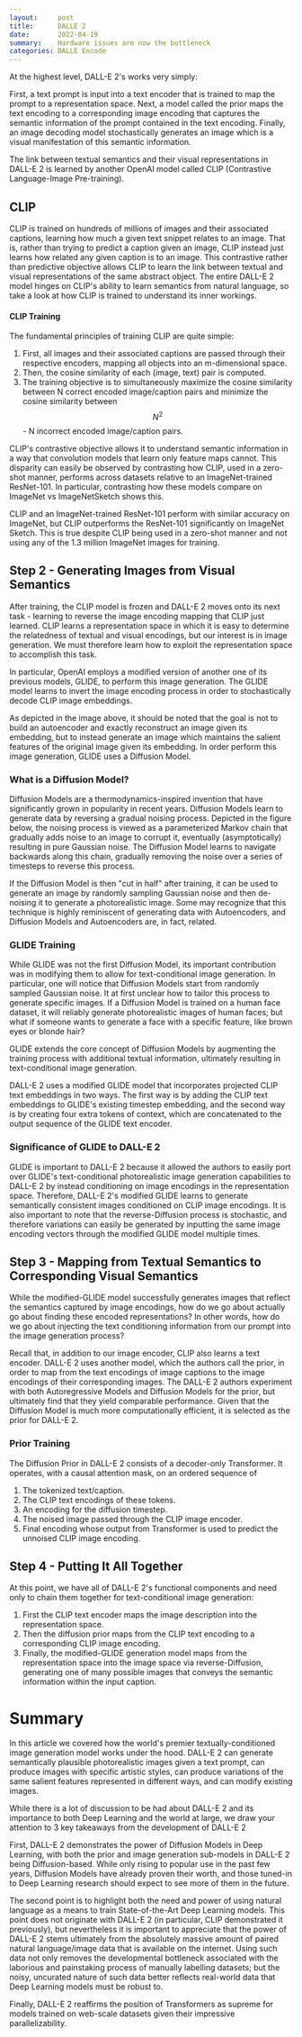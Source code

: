 ```yaml
---
layout:     post
title:      DALLE 2
date:       2022-04-19
summary:    Hardware issues are now the bottleneck
categories: DALLE Encode
---
```


At the highest level, DALL-E 2's works very simply:

First, a text prompt is input into a text encoder that is trained to map the prompt to a representation space.
Next, a model called the prior maps the text encoding to a corresponding image encoding that captures the semantic information of the prompt contained in the text encoding.
Finally, an image decoding model stochastically generates an image which is a visual manifestation of this semantic information.

 The link between textual semantics and their visual representations in DALL-E 2 is learned by another OpenAI model called CLIP (Contrastive Language-Image Pre-training).
 ## CLIP

CLIP is trained on hundreds of millions of images and their associated captions, learning how much a given text snippet relates to an image. That is, rather than trying to predict a caption given an image, CLIP instead just learns how related any given caption is to an image. This contrastive rather than predictive objective allows CLIP to learn the link between textual and visual representations of the same abstract object. The entire DALL-E 2 model hinges on CLIP's ability to learn semantics from natural language, so take a look at how CLIP is trained to understand its inner workings.

#### CLIP Training
The fundamental principles of training CLIP are quite simple:

1. First, all images and their associated captions are passed through their respective encoders, mapping all objects into an m-dimensional space.
2. Then, the cosine similarity of each (image, text) pair is computed.
3. The training objective is to simultaneously maximize the cosine similarity between N correct encoded image/caption pairs and minimize the cosine similarity between $$N^{2}$$ - N incorrect encoded image/caption pairs.

CLIP's contrastive objective allows it to understand semantic information in a way that convolution models that learn only feature maps cannot. This disparity can easily be observed by contrasting how CLIP, used in a zero-shot manner, performs across datasets relative to an ImageNet-trained ResNet-101. In particular, contrasting how these models compare on ImageNet vs ImageNetSketch shows this.

CLIP and an ImageNet-trained ResNet-101 perform with similar accuracy on ImageNet, but CLIP outperforms the ResNet-101 significantly on ImageNet Sketch. This is true despite CLIP being used in a zero-shot manner and not using any of the 1.3 million ImageNet images for training.

## Step 2 - Generating Images from Visual Semantics
After training, the CLIP model is frozen and DALL-E 2 moves onto its next task - learning to reverse the image encoding mapping that CLIP just learned. CLIP learns a representation space in which it is easy to determine the relatedness of textual and visual encodings, but our interest is in image generation. We must therefore learn how to exploit the representation space to accomplish this task.

In particular, OpenAI employs a modified version of another one of its previous models, GLIDE, to perform this image generation. The GLIDE model learns to invert the image encoding process in order to stochastically decode CLIP image embeddings.

As depicted in the image above, it should be noted that the goal is not to build an autoencoder and exactly reconstruct an image given its embedding, but to instead generate an image which maintains the salient features of the original image given its embedding. In order perform this image generation, GLIDE uses a Diffusion Model.

### What is a Diffusion Model?
Diffusion Models are a thermodynamics-inspired invention that have significantly grown in popularity in recent years. Diffusion Models learn to generate data by reversing a gradual noising process. Depicted in the figure below, the noising process is viewed as a parameterized Markov chain that gradually adds noise to an image to corrupt it, eventually (asymptotically) resulting in pure Gaussian noise. The Diffusion Model learns to navigate backwards along this chain, gradually removing the noise over a series of timesteps to reverse this process.


If the Diffusion Model is then "cut in half" after training, it can be used to generate an image by randomly sampling Gaussian noise and then de-noising it to generate a photorealistic image. Some may recognize that this technique is highly reminiscent of generating data with Autoencoders, and Diffusion Models and Autoencoders are, in fact, related.

### GLIDE Training
While GLIDE was not the first Diffusion Model, its important contribution was in modifying them to allow for text-conditional image generation. In particular, one will notice that Diffusion Models start from randomly sampled Gaussian noise. It at first unclear how to tailor this process to generate specific images. If a Diffusion Model is trained on a human face dataset, it will reliably generate photorealistic images of human faces; but what if someone wants to generate a face with a specific feature, like brown eyes or blonde hair?

GLIDE extends the core concept of Diffusion Models by augmenting the training process with additional textual information, ultimately resulting in text-conditional image generation.

DALL-E 2 uses a modified GLIDE model that incorporates projected CLIP text embeddings in two ways. The first way is by adding the CLIP text embeddings to GLIDE's existing timestep embedding, and the second way is by creating four extra tokens of context, which are concatenated to the output sequence of the GLIDE text encoder.

### Significance of GLIDE to DALL-E 2
GLIDE is important to DALL-E 2 because it allowed the authors to easily port over GLIDE's text-conditional photorealistic image generation capabilities to DALL-E 2 by instead conditioning on image encodings in the representation space.  Therefore, DALL-E 2's modified GLIDE learns to generate semantically consistent images conditioned on CLIP image encodings. It is also important to note that the reverse-Diffusion process is stochastic, and therefore variations can easily be generated by inputting the same image encoding vectors through the modified GLIDE model multiple times.

## Step 3 - Mapping from Textual Semantics to Corresponding Visual Semantics
While the modified-GLIDE model successfully generates images that reflect the semantics captured by image encodings, how do we go about actually go about finding these encoded representations? In other words, how do we go about injecting the text conditioning information from our prompt into the image generation process?

Recall that, in addition to our image encoder, CLIP also learns a text encoder. DALL-E 2 uses another model, which the authors call the prior, in order to map from the text encodings of image captions to the image encodings of their corresponding images. The DALL-E 2 authors experiment with both Autoregressive Models and Diffusion Models for the prior, but ultimately find that they yield comparable performance. Given that the Diffusion Model is much more computationally efficient, it is selected as the prior for DALL-E 2.


### Prior Training
The Diffusion Prior in DALL-E 2 consists of a decoder-only Transformer. It operates, with a causal attention mask, on an ordered sequence of

1. The tokenized text/caption.
2. The CLIP text encodings of these tokens.
3. An encoding for the diffusion timestep.
4. The noised image passed through the CLIP image encoder.
5. Final encoding whose output from Transformer is used to predict the unnoised CLIP image encoding.

## Step 4 - Putting It All Together
At this point, we have all of DALL-E 2's functional components and need only to chain them together for text-conditional image generation:

1. First the CLIP text encoder maps the image description into the representation space.
2. Then the diffusion prior maps from the CLIP text encoding to a corresponding CLIP image encoding.
3. Finally, the modified-GLIDE generation model maps from the representation space into the image space via reverse-Diffusion, generating one of many possible images that conveys the semantic information within the input caption.

# Summary
In this article we covered how the world's premier textually-conditioned image generation model works under the hood. DALL-E 2 can generate semantically plausible photorealistic images given a text prompt, can produce images with specific artistic styles, can produce variations of the same salient features represented in different ways, and can modify existing images.

While there is a lot of discussion to be had about DALL-E 2 and its importance to both Deep Learning and the world at large, we draw your attention to 3 key takeaways from the development of DALL-E 2

First, DALL-E 2 demonstrates the power of Diffusion Models in Deep Learning, with both the prior and image generation sub-models in DALL-E 2 being Diffusion-based. While only rising to popular use in the past few years, Diffusion Models have already proven their worth, and those tuned-in to Deep Learning research should expect to see more of them in the future.

The second point is to highlight both the need and power of using natural language as a means to train State-of-the-Art Deep Learning models. This point does not originate with DALL-E 2 (in particular, CLIP demonstrated it previously), but nevertheless it is important to appreciate that the power of DALL-E 2 stems ultimately from the absolutely massive amount of paired natural language/image data that is available on the internet. Using such data not only removes the developmental bottleneck associated with the laborious and painstaking process of manually labelling datasets; but the noisy, uncurated nature of such data better reflects real-world data that Deep Learning models must be robust to.


Finally, DALL-E 2 reaffirms the position of Transformers as supreme for models trained on web-scale datasets given their impressive parallelizability.

